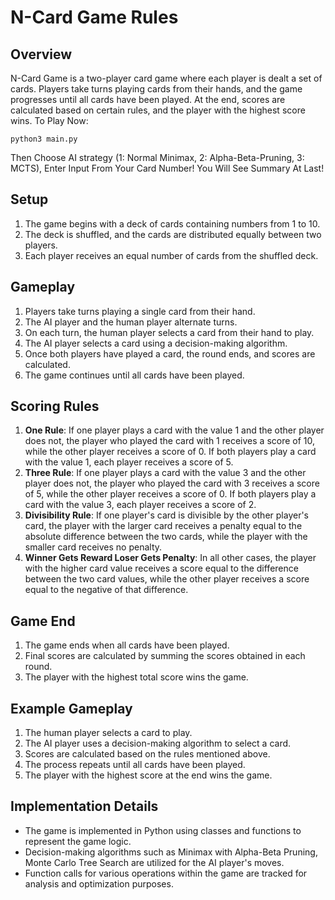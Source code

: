 # N-Card Game Rules

## Overview
N-Card Game is a two-player card game where each player is dealt a set of cards. Players take turns playing cards from their hands, and the game progresses until all cards have been played. At the end, scores are calculated based on certain rules, and the player with the highest score wins. To Play Now:
```
python3 main.py
```
Then Choose AI strategy (1: Normal Minimax, 2: Alpha-Beta-Pruning, 3: MCTS), Enter Input From Your Card Number! You Will See Summary At Last!
## Setup
1. The game begins with a deck of cards containing numbers from 1 to 10.
2. The deck is shuffled, and the cards are distributed equally between two players.
3. Each player receives an equal number of cards from the shuffled deck.

## Gameplay
1. Players take turns playing a single card from their hand.
2. The AI player and the human player alternate turns.
3. On each turn, the human player selects a card from their hand to play.
4. The AI player selects a card using a decision-making algorithm.
5. Once both players have played a card, the round ends, and scores are calculated.
6. The game continues until all cards have been played.

## Scoring Rules
1. **One Rule**: If one player plays a card with the value 1 and the other player does not, the player who played the card with 1 receives a score of 10, while the other player receives a score of 0. If both players play a card with the value 1, each player receives a score of 5.
2. **Three Rule**: If one player plays a card with the value 3 and the other player does not, the player who played the card with 3 receives a score of 5, while the other player receives a score of 0. If both players play a card with the value 3, each player receives a score of 2.
3. **Divisibility Rule**: If one player's card is divisible by the other player's card, the player with the larger card receives a penalty equal to the absolute difference between the two cards, while the player with the smaller card receives no penalty.
4. **Winner Gets Reward Loser Gets Penalty**: In all other cases, the player with the higher card value receives a score equal to the difference between the two card values, while the other player receives a score equal to the negative of that difference.

## Game End
1. The game ends when all cards have been played.
2. Final scores are calculated by summing the scores obtained in each round.
3. The player with the highest total score wins the game.

## Example Gameplay
1. The human player selects a card to play.
2. The AI player uses a decision-making algorithm to select a card.
3. Scores are calculated based on the rules mentioned above.
4. The process repeats until all cards have been played.
5. The player with the highest score at the end wins the game.

## Implementation Details
- The game is implemented in Python using classes and functions to represent the game logic.
- Decision-making algorithms such as Minimax with Alpha-Beta Pruning, Monte Carlo Tree Search are utilized for the AI player's moves.
- Function calls for various operations within the game are tracked for analysis and optimization purposes.


